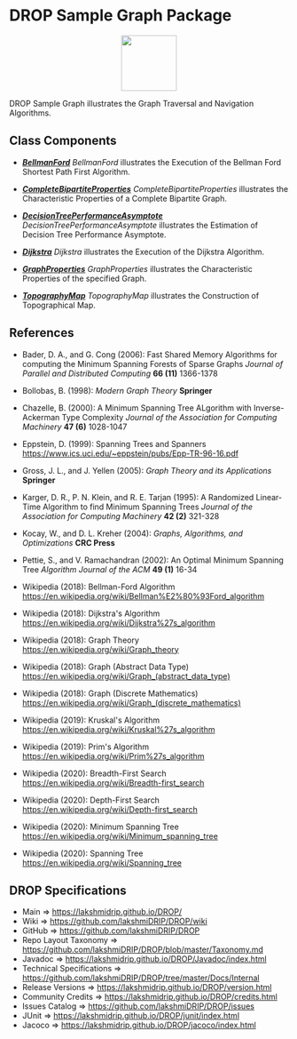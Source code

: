 # DROP Sample Graph Package

<p align="center"><img src="https://github.com/lakshmiDRIP/DROP/blob/master/DRIP_Logo.gif?raw=true" width="100"></p>

DROP Sample Graph illustrates the Graph Traversal and Navigation Algorithms.


## Class Components

 * [***BellmanFord***](https://github.com/lakshmiDRIP/DROP/tree/master/src/main/java/org/drip/sample/graph/BellmanFord.java)
 <i>BellmanFord</i> illustrates the Execution of the Bellman Ford Shortest Path First Algorithm.

 * [***CompleteBipartiteProperties***](https://github.com/lakshmiDRIP/DROP/tree/master/src/main/java/org/drip/sample/graph/CompleteBipartiteProperties.java)
 <i>CompleteBipartiteProperties</i> illustrates the Characteristic Properties of a Complete Bipartite Graph.

 * [***DecisionTreePerformanceAsymptote***](https://github.com/lakshmiDRIP/DROP/tree/master/src/main/java/org/drip/sample/graph/DecisionTreePerformanceAsymptote.java)
 <i>DecisionTreePerformanceAsymptote</i> illustrates the Estimation of Decision Tree Performance Asymptote.

 * [***Dijkstra***](https://github.com/lakshmiDRIP/DROP/tree/master/src/main/java/org/drip/sample/graph/Dijkstra.java)
 <i>Dijkstra</i> illustrates the Execution of the Dijkstra Algorithm.

 * [***GraphProperties***](https://github.com/lakshmiDRIP/DROP/tree/master/src/main/java/org/drip/sample/graph/GraphProperties.java)
 <i>GraphProperties</i> illustrates the Characteristic Properties of the specified Graph.

 * [***TopographyMap***](https://github.com/lakshmiDRIP/DROP/tree/master/src/main/java/org/drip/sample/graph/TopographyMap.java)
 <i>TopographyMap</i> illustrates the Construction of Topographical Map.


## References

 * Bader, D. A., and G. Cong (2006): Fast Shared Memory Algorithms for computing the Minimum Spanning Forests of Sparse Graphs <i>Journal of Parallel and Distributed Computing</i> <b>66 (11)</b> 1366-1378

 * Bollobas, B. (1998): <i>Modern Graph Theory</i> <b>Springer</b>

 * Chazelle, B. (2000): A Minimum Spanning Tree ALgorithm with Inverse-Ackerman Type Complexity <i> Journal of the Association for Computing Machinery</i> <b>47 (6)</b> 1028-1047

 * Eppstein, D. (1999): Spanning Trees and Spanners https://www.ics.uci.edu/~eppstein/pubs/Epp-TR-96-16.pdf

 * Gross, J. L., and J. Yellen (2005): <i>Graph Theory and its Applications</i> <b>Springer</b>

 * Karger, D. R., P. N. Klein, and R. E. Tarjan (1995): A Randomized Linear-Time Algorithm to find Minimum Spanning Trees <i> Journal of the Association for Computing Machinery</i> <b>42 (2)</b> 321-328

 * Kocay, W., and D. L. Kreher (2004): <i>Graphs, Algorithms, and Optimizations</i> <b>CRC Press</b>

 * Pettie, S., and V. Ramachandran (2002): An Optimal Minimum Spanning Tree <i>Algorithm Journal of the ACM</i> <b>49 (1)</b> 16-34

 * Wikipedia (2018): Bellman-Ford Algorithm https://en.wikipedia.org/wiki/Bellman%E2%80%93Ford_algorithm

 * Wikipedia (2018): Dijkstra's Algorithm https://en.wikipedia.org/wiki/Dijkstra%27s_algorithm

 * Wikipedia (2018): Graph Theory https://en.wikipedia.org/wiki/Graph_theory

 * Wikipedia (2018): Graph (Abstract Data Type) https://en.wikipedia.org/wiki/Graph_(abstract_data_type)

 * Wikipedia (2018): Graph (Discrete Mathematics) https://en.wikipedia.org/wiki/Graph_(discrete_mathematics)

 * Wikipedia (2019): Kruskal's Algorithm https://en.wikipedia.org/wiki/Kruskal%27s_algorithm

 * Wikipedia (2019): Prim's Algorithm https://en.wikipedia.org/wiki/Prim%27s_algorithm

 * Wikipedia (2020): Breadth-First Search https://en.wikipedia.org/wiki/Breadth-first_search

 * Wikipedia (2020): Depth-First Search https://en.wikipedia.org/wiki/Depth-first_search

 * Wikipedia (2020): Minimum Spanning Tree https://en.wikipedia.org/wiki/Minimum_spanning_tree

 * Wikipedia (2020): Spanning Tree https://en.wikipedia.org/wiki/Spanning_tree


## DROP Specifications

 * Main                     => https://lakshmidrip.github.io/DROP/
 * Wiki                     => https://github.com/lakshmiDRIP/DROP/wiki
 * GitHub                   => https://github.com/lakshmiDRIP/DROP
 * Repo Layout Taxonomy     => https://github.com/lakshmiDRIP/DROP/blob/master/Taxonomy.md
 * Javadoc                  => https://lakshmidrip.github.io/DROP/Javadoc/index.html
 * Technical Specifications => https://github.com/lakshmiDRIP/DROP/tree/master/Docs/Internal
 * Release Versions         => https://lakshmidrip.github.io/DROP/version.html
 * Community Credits        => https://lakshmidrip.github.io/DROP/credits.html
 * Issues Catalog           => https://github.com/lakshmiDRIP/DROP/issues
 * JUnit                    => https://lakshmidrip.github.io/DROP/junit/index.html
 * Jacoco                   => https://lakshmidrip.github.io/DROP/jacoco/index.html
